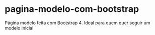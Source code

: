 # pagina-modelo-com-bootstrap
Página modelo feita com Bootstrap 4. Ideal para quem quer seguir um modelo inicial
